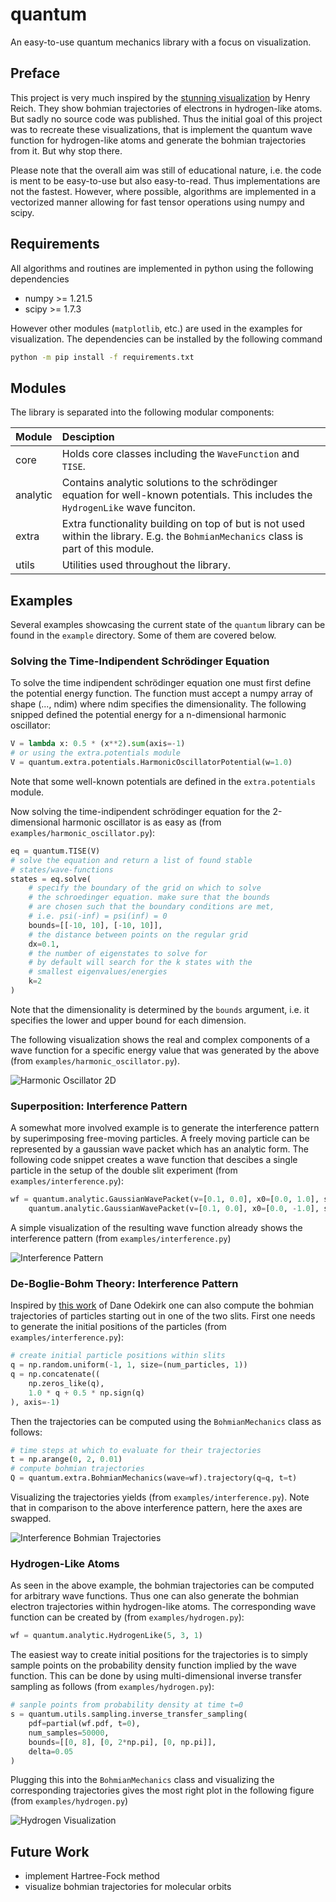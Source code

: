 # quantum

An easy-to-use quantum mechanics library with a focus on visualization. 

## Preface

This project is very much inspired by the [stunning visualization](https://www.youtube.com/watch?v=W2Xb2GFK2yc) by Henry Reich. They show bohmian trajectories of electrons in hydrogen-like atoms. But sadly no source code was published. Thus the initial goal of this project was to recreate these visualizations, that is implement the quantum wave function for hydrogen-like atoms and generate the bohmian trajectories from it. But why stop there.

Please note that the overall aim was still of educational nature, i.e. the code is ment to be easy-to-use but also easy-to-read. Thus implementations are not the fastest. However, where possible, algorithms are implemented in a vectorized manner allowing for fast tensor operations using numpy and scipy.

## Requirements

All algorithms and routines are implemented in python using the following dependencies

 - numpy >= 1.21.5
 - scipy >= 1.7.3

However other modules (`matplotlib`, etc.) are used in the examples for visualization. The dependencies can be installed by the following command

```bash
python -m pip install -f requirements.txt
```

## Modules

The library is separated into the following modular components:

| Module | Desciption |
| :---   | :---       |
| core   | Holds core classes including the `WaveFunction` and `TISE`. |
| analytic | Contains analytic solutions to the schrödinger equation for well-known potentials. This includes the `HydrogenLike` wave funciton. |
| extra | Extra functionality building on top of but is not used within the library. E.g. the `BohmianMechanics` class is part of this module. |
| utils | Utilities used throughout the library. |

## Examples

Several examples showcasing the current state of the `quantum` library can be found in the `example` directory. Some of them are covered below.

### Solving the Time-Indipendent Schrödinger Equation

To solve the time indipendent schrödinger equation one must first define the potential energy function. The function must accept a numpy array of shape (..., ndim) where ndim specifies the dimensionality. The following snipped defined the potential energy for a n-dimensional harmonic oscillator:

```python
V = lambda x: 0.5 * (x**2).sum(axis=-1)
# or using the extra.potentials module
V = quantum.extra.potentials.HarmonicOscillatorPotential(w=1.0)
```

Note that some well-known potentials are defined in the `extra.potentials` module.

Now solving the time-indipendent schrödinger equation for the 2-dimensional harmonic oscillator is as easy as (from `examples/harmonic_oscillator.py`):

```python
eq = quantum.TISE(V)
# solve the equation and return a list of found stable
# states/wave-functions
states = eq.solve(
    # specify the boundary of the grid on which to solve
    # the schroedinger equation. make sure that the bounds
    # are chosen such that the boundary conditions are met,
    # i.e. psi(-inf) = psi(inf) = 0
    bounds=[[-10, 10], [-10, 10]],
    # the distance between points on the regular grid
    dx=0.1,
    # the number of eigenstates to solve for
    # by default will search for the k states with the
    # smallest eigenvalues/energies
    k=2
)
```

Note that the dimensionality is determined by the `bounds` argument, i.e. it specifies the lower and upper bound for each dimension.

The following visualization shows the real and complex components of a wave function for a specific energy value that was generated by the above (from `examples/harmonic_oscillator.py`).

![Harmonic Oscillator 2D](./docs/harmoic_oscillator.png)


### Superposition: Interference Pattern

A somewhat more involved example is to generate the interference pattern by superimposing free-moving particles. A freely moving particle can be represented by a gaussian wave packet which has an analytic form. The following code snippet creates a wave function that descibes a single particle in the setup of the double slit experiment (from `examples/interference.py`):

```python
wf = quantum.analytic.GaussianWavePacket(v=[0.1, 0.0], x0=[0.0, 1.0], s0=0.2) + \
    quantum.analytic.GaussianWavePacket(v=[0.1, 0.0], x0=[0.0, -1.0], s0=0.2)
```

A simple visualization of the resulting wave function already shows the interference pattern (from `examples/interference.py`) 

![Interference Pattern](./docs/interference.png)

### De-Boglie-Bohm Theory: Interference Pattern

Inspired by [this work](https://github.com/daneodekirk/bohm/blob/master/paper.pdf) of Dane Odekirk one can also compute the bohmian trajectories of particles starting out in one of the two slits. First one needs to generate the initial positions of the particles (from `examples/interference.py`):

```python
# create initial particle positions within slits
q = np.random.uniform(-1, 1, size=(num_particles, 1))
q = np.concatenate((
    np.zeros_like(q), 
    1.0 * q + 0.5 * np.sign(q)
), axis=-1)
```

Then the trajectories can be computed using the `BohmianMechanics` class as follows:

```python
# time steps at which to evaluate for their trajectories
t = np.arange(0, 2, 0.01)
# compute bohmian trajectories
Q = quantum.extra.BohmianMechanics(wave=wf).trajectory(q=q, t=t)
```

Visualizing the trajectories yields (from `examples/interference.py`). Note that in comparison to the above interference pattern, here the axes are swapped.

![Interference Bohmian Trajectories](./docs/interference_trajectories.png)

### Hydrogen-Like Atoms

As seen in the above example, the bohmian trajectories can be computed for arbitrary wave functions. Thus one can also generate the bohmian electron trajectories within hydrogen-like atoms. The corresponding wave function can be created by (from `examples/hydrogen.py`):

```python
wf = quantum.analytic.HydrogenLike(5, 3, 1)
```

The easiest way to create initial positions for the trajectories is to simply sample points on the probability density function implied by the wave function. This can be done by using multi-dimensional inverse transfer sampling as follows (from `examples/hydrogen.py`):

```python
# sanple points from probability density at time t=0
s = quantum.utils.sampling.inverse_transfer_sampling(
    pdf=partial(wf.pdf, t=0), 
    num_samples=50000,
    bounds=[[0, 8], [0, 2*np.pi], [0, np.pi]],
    delta=0.05
)
```

Plugging this into the `BohmianMechanics` class and visualizing the corresponding trajectories gives the most right plot in the following figure (from `examples/hydrogen.py`)

![Hydrogen Visualization](./docs/hydrogen.png)

## Future Work

 - implement Hartree-Fock method
 - visualize bohmian trajectories for molecular orbits

